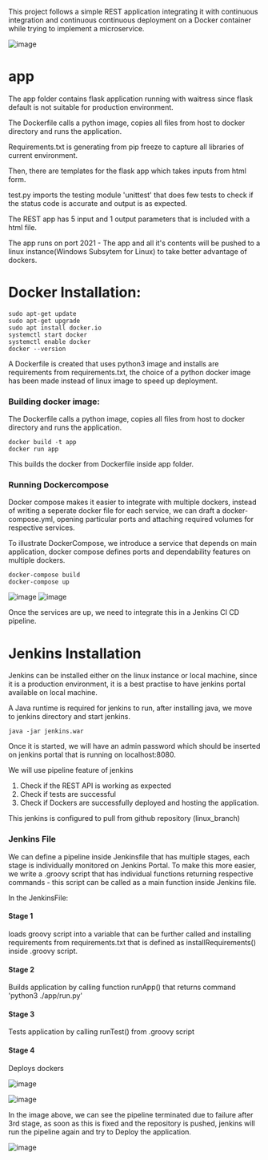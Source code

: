 This project follows a simple REST application integrating it with continuous integration and continuous continuous deployment on a Docker container while trying to implement a microservice.  

![image](https://user-images.githubusercontent.com/38083799/139068751-77d3a1c1-d20e-45b4-b492-aac596270741.png)

# app
The app folder contains flask application running with waitress since flask default is not suitable for production environment.

The Dockerfile calls a python image, copies all files from host to docker directory and runs the application.

Requirements.txt is generating from pip freeze to capture all libraries of current environment.

Then, there are templates for the flask app which takes inputs from html form.

test.py imports the testing module 'unittest' that does few tests to check if the status code is accurate and output is as expected.

The REST app has 5 input and 1 output parameters that is included with a html file.

The app runs on port 2021 - The app and all it's contents will be pushed to a linux instance(Windows Subsytem for Linux) to take better advantage of dockers.

# Docker Installation: 
```
sudo apt-get update
sudo apt-get upgrade
sudo apt install docker.io
systemctl start docker
systemctl enable docker
docker --version
```

A Dockerfile is created that uses python3 image and installs are requirements from requirements.txt, the choice of a python docker image has been made instead of linux image to speed up deployment.

### Building docker image:

The Dockerfile calls a python image, copies all files from host to docker directory and runs the application.

```
docker build -t app
docker run app
```

This builds the docker from Dockerfile inside app folder. 

### Running Dockercompose

Docker compose makes it easier to integrate with multiple dockers, instead of writing a seperate docker file for each service, we can draft a docker-compose.yml, opening particular ports and attaching required volumes for respective services.

To illustrate DockerCompose, we introduce a service that depends on main application, docker compose defines ports and dependability features on multiple dockers.

```
docker-compose build
docker-compose up
```

![image](https://user-images.githubusercontent.com/38083799/138735378-44fa2c46-cdcd-4eda-b0a3-3e2154f117de.png)
![image](https://user-images.githubusercontent.com/38083799/138735423-ef73f470-004a-4abe-90ee-98a2dc060b77.png)

Once the services are up, we need to integrate this in a Jenkins CI CD pipeline. 


# Jenkins Installation
Jenkins can be installed either on the linux instance or local machine, since it is a production environment, it is a best practise to have jenkins portal available on local machine.

A Java runtime is required for jenkins to run, after installing java, we move to jenkins directory and start jenkins.

```
java -jar jenkins.war
```

Once it is started, we will have an admin password which should be inserted on jenkins portal that is running on localhost:8080.

We will use pipeline feature of jenkins
1. Check if the REST API is working as expected 
2. Check if tests are successful 
2. Check if Dockers are successfully deployed and hosting the application.



This jenkins is configured to pull from github repository (linux_branch) 

### Jenkins File

We can define a pipeline inside Jenkinsfile that has multiple stages, each stage is individually monitored on Jenkins Portal. To make this more easier, we write a .groovy script that has individual functions returning respective commands - this script can be called as a main function inside Jenkins file. 

In the JenkinsFile:
#### Stage 1 

loads groovy script into a variable that can be further called and installing requirements from requirements.txt that is defined as installRequirements() inside .groovy script.

#### Stage 2

Builds application by calling function runApp() that returns command 'python3 ./app/run.py'

#### Stage 3

Tests application by calling runTest() from .groovy script

#### Stage 4 

Deploys dockers 


![image](https://user-images.githubusercontent.com/38083799/138784350-9af8e651-e575-4253-a182-8920ded42eef.png)

![image](https://user-images.githubusercontent.com/38083799/138781004-a627f4ba-f1f7-4af7-a19b-380ef6a02c3c.png)

In the image above, we can see the pipeline terminated due to failure after 3rd stage, as soon as this is fixed and the repository is pushed, jenkins will run the pipeline again and try to Deploy the application.






![image](https://user-images.githubusercontent.com/38083799/138889931-3363b381-de58-4e58-a5a2-73de90d4c8db.png)


